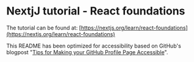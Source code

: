 # NextjJ tutorial - React foundations

The tutorial can be found at: [https://nextjs.org/learn/react-foundations](https://nextjs.org/learn/react-foundations)

This README has been optimized for accessibility based on GitHub's blogpost "[Tips for Making your GitHub Profile Page Accessible](https://github.blog/2023-10-26-5-tips-for-making-your-github-profile-page-accessible)".
